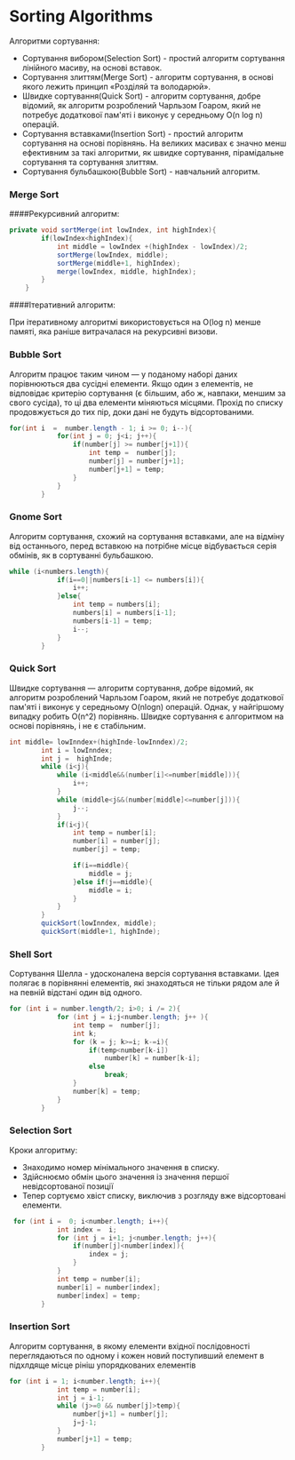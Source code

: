 # Sorting Algorithms
Алгоритми сортування:
  * Сортування вибором(Selection Sort) - простий алгоритм сортування лінійного масиву, на основі вставок.
  * Сортування злиттям(Merge Sort) - алгоритм сортування, в основі якого лежить принцип «Розділяй та володарюй».  
  * Швидке сортування(Quick Sort) - алгоритм сортування, добре відомий, як алгоритм розроблений Чарльзом Гоаром, який не потребує додаткової пам'яті і виконує у середньому O(n log n) операцій.
  * Сортування вставками(Insertion Sort) - простий алгоритм сортування на основі порівнянь. На великих масивах є значно менш ефективним за такі алгоритми, як швидке сортування, пірамідальне сортування та сортування злиттям. 
  * Сортування бульбашкою(Bubble Sort) - навчальний алгоритм.
  
### Merge Sort

####Рекурсивний алгоритм:
```java
private void sortMerge(int lowIndex, int highIndex){
        if(lowIndex<highIndex){
            int middle = lowIndex +(highIndex - lowIndex)/2;
            sortMerge(lowIndex, middle);
            sortMerge(middle+1, highIndex);
            merge(lowIndex, middle, highIndex);
        }
    }
```
####Ітеративний алгоритм:

При ітеративному алгоритмі використовується на O(log n) менше памяті, яка раніше витрачалася на рекурсивні визови.

### Bubble Sort

Алгоритм працює таким чином — у поданому наборі даних порівнюються два сусідні елементи. Якщо один з елементів, не відповідає критерію сортування (є більшим, або ж, навпаки, меншим за свого сусіда), то ці два елементи міняються місцями. Прохід по списку продовжується до тих пір, доки дані не будуть відсортованими.

```java
for(int i  =  number.length - 1; i >= 0; i--){
            for(int j = 0; j<i; j++){
                if(number[j] >= number[j+1]){
                    int temp =  number[j];
                    number[j] = number[j+1];
                    number[j+1] = temp;
                }
            }
        }
```

### Gnome Sort

Алгоритм сортування, схожий на сортування вставками, але на відміну від останнього, перед вставкою на потрібне місце відбувається серія обмінів, як в сортуванні бульбашкою.

```java
while (i<numbers.length){
            if(i==0||numbers[i-1] <= numbers[i]){
                i++;
            }else{
                int temp = numbers[i];
                numbers[i] = numbers[i-1];
                numbers[i-1] = temp;
                i--;
            }
        }
```

### Quick Sort

Швидке сортування — алгоритм сортування, добре відомий, як алгоритм розроблений Чарльзом Гоаром, який не потребує додаткової пам'яті і виконує у середньому O(nlogn) операцій. Однак, у найгіршому випадку робить O(n^2)  порівнянь.
Швидке сортування є алгоритмом на основі порівнянь, і не є стабільним.

```java
int middle= lowInndex+(highInde-lowInndex)/2;
        int i = lowInndex;
        int j =  highInde;
        while (i<j){
            while (i<middle&&(number[i]<=number[middle])){
                i++;
            }
            while (middle<j&&(number[middle]<=number[j])){
                j--;
            }
            if(i<j){
                int temp = number[i];
                number[i] = number[j];
                number[j] = temp;

                if(i==middle){
                    middle = j;
                }else if(j==middle){
                    middle = i;
                }
            }
        }
        quickSort(lowInndex, middle);
        quickSort(middle+1, highInde);
```

### Shell Sort

Сортування Шелла - удосконалена версія сортування вставками. Ідея полягає в порівнянні елементів, які знаходяться не тільки рядом але й на певній відстані один від одного.

```java
for (int i = number.length/2; i>0; i /= 2){
            for (int j = i;j<number.length; j++ ){
                int temp =  number[j];
                int k;
                for (k = j; k>=i; k-=i){
                    if(temp<number[k-i])
                        number[k] = number[k-i];
                    else
                        break;
                }
                number[k] = temp;
            }
        }
```

### Selection Sort

Кроки алгоритму:

* Знаходимо номер мінімального значення в списку.
* Здійснюємо обмін цього значення із значення першої невідсортованої позиції
* Тепер сортуємо хвіст списку, виключив з розгляду вже відсортовані елементи.

```java
 for (int i =  0; i<number.length; i++){
            int index =  i;
            for (int j = i+1; j<number.length; j++){
                if(number[j]<number[index]){
                    index = j;
                }
            }
            int temp = number[i];
            number[i] = number[index];
            number[index] = temp;
        }
```

### Insertion Sort

Алгоритм сортування, в якому елементи вхідної послідовності переглядаються по одному і кожен новий поступивший елемент в підхлдяще місце рініш упорядкованих елементів

```java
for (int i = 1; i<number.length; i++){
            int temp = number[i];
            int j = i-1;
            while (j>=0 && number[j]>temp){
                number[j+1] = number[j];
                j=j-1;
            }
            number[j+1] = temp;
        }
```
